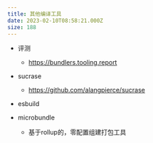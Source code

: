 ```yaml
---
title: 其他编译工具
date: 2023-02-10T08:58:21.000Z
size: 188
---
```

- 评测
  
  - https://bundlers.tooling.report
  
- sucrase
  
  - https://github.com/alangpierce/sucrase
  
- esbuild

- microbundle

  - 基于rollup的，零配置组建打包工具



